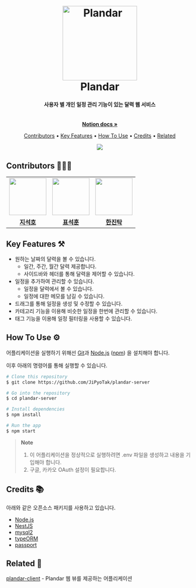 <h1 align="center">
  <br>
  <a href="https://github.com/JiPyoTak/plandar-server"><img src="https://github.com/JiPyoTak/plandar-client/assets/55688122/84f1948f-73ff-4074-808d-356ff4ab9aee" alt="Plandar" width=200></a>
  <br>
  Plandar
  <br>
</h1>

<h4 align="center">사용자 별 개인 일정 관리 기능이 있는 달력 웹 서비스</h4>

<p align="center">
  <br />
  <a href="https://maze-giant-106.notion.site/Plandar-3aa929cd5234440b94690fd1c65be27a?pvs=4">
    <strong>
      Notion docs »
    </strong>
  </a>
  <br />
</p>

<p align="center">
  <a href="#contributors-%EF%B8%8F">Contributors</a> •
  <a href="#key-features-%EF%B8%8F">Key Features</a> •
  <a href="#how-to-use-%EF%B8%8F">How To Use</a> •
  <a href="#credits-">Credits</a> •
  <a href="#related-">Related</a>
</p>

<div align="center">
<img src="https://github.com/JiPyoTak/plandar-client/assets/60173534/82117794-1efd-4785-bb3c-55bda63fef92"/>
</div>

## Contributors 🙋🏼‍♂️

<table align="center">
  <tr>
    <td>
      <a href="https://github.com/seoko97">
        <img src="https://avatars.githubusercontent.com/seoko97" width="100"/>
      </a>
    </td>
    <td>
      <a href="https://github.com/pyo-sh">
        <img src="https://avatars.githubusercontent.com/pyo-sh" width="100"/>
      </a>
    </td>
    <td>
      <a href="https://github.com/jintak0401">
        <img src="https://avatars.githubusercontent.com/jintak0401" width="100"/>
      </a>
    </td>
  </tr>
  <tr>
    <td align="center">
      <a href="https://github.com/seoko97">
        <strong>
          지석호
        </strong>
      </a>
    </td>
    <td align="center">
      <a href="https://github.com/pyo-sh">
        <strong>
          표석훈
        </strong>
      </a>
    </td>
    <td align="center">
      <a href="https://github.com/jintak0401">
        <strong>
          한진탁
        </strong>
      </a>
    </td>
  </tr>
</table>

## Key Features ⚒️

- 원하는 날짜의 달력을 볼 수 있습니다.
  - 일간, 주간, 월간 달력 제공합니다.
  - 사이드바와 헤더를 통해 달력을 제어할 수 있습니다.
- 일정을 추가하여 관리할 수 있습니다.
  - 일정을 달력에서 볼 수 있습니다.
  - 일정에 대한 메모를 남길 수 있습니다.
- 드래그를 통해 일정을 생성 및 수정할 수 있습니다.
- 카테고리 기능을 이용해 비슷한 일정을 한번에 관리할 수 있습니다.
- 태그 기능을 이용해 일정 필터링을 사용할 수 있습니다.

## How To Use ⚙️

어플리케이션을 실행하기 위해선 [Git](https://git-scm.com)과 [Node.js](https://nodejs.org/en/download/) ([npm](http://npmjs.com)) 을 설치해야 합니다.

이후 아래의 명령어를 통해 실행할 수 있습니다.

```bash
# Clone this repository
$ git clone https://github.com/JiPyoTak/plandar-server

# Go into the repository
$ cd plandar-server

# Install dependencies
$ npm install

# Run the app
$ npm start
```

> **Note**
>
> 1. 이 어플리케이션을 정상적으로 실행하려면 .env 파일을 생성하고 내용을 기입해야 합니다.
> 2. 구글, 카카오 OAuth 설정이 필요합니다.

## Credits 📚

아래와 같은 오픈소스 패키지를 사용하고 있습니다.

- [Node.js](https://nodejs.org/)
- [NestJS](https://nestjs.com/)
- [mysql2](https://www.npmjs.com/package/mysql2)
- [typeORM](https://typeorm.io/?ref=arctype.com)
- [passport](https://www.passportjs.org/)

## Related 🔗

[plandar-client](https://github.com/JiPyoTak/plandar-client) - Plandar 웹 뷰를 제공하는 어플리케이션
